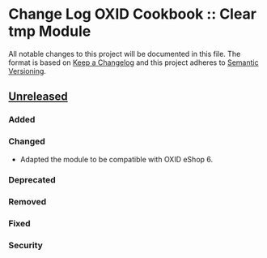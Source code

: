# Change Log OXID Cookbook :: Clear tmp Module

All notable changes to this project will be documented in this file.
The format is based on [Keep a Changelog](http://keepachangelog.com/)
and this project adheres to [Semantic Versioning](http://semver.org/).


## [Unreleased]

### Added

### Changed
- Adapted the module to be compatible with OXID eShop 6.

### Deprecated

### Removed

### Fixed

### Security

[Unreleased]: https://github.com/hkreuter/ocb_cleartmp/compare/HEAD...HEAD
